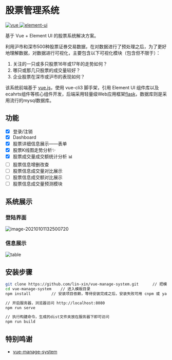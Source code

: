 # 股票管理系统

<a href="https://github.com/vuejs/vue">
    <img src="https://img.shields.io/badge/vue-2.6.10-brightgreen.svg" alt="vue">
  </a>
  <a href="https://github.com/ElemeFE/element">
    <img src="https://img.shields.io/badge/element--ui-2.8.2-brightgreen.svg" alt="element-ui">
  </a>

基于 Vue + Element UI 的股票系统解决方案。



利用沪市和深市500种股票证券交易数据，在对数据进行了预处理之后，为了更好地理解数据，对数据进行可视化，主要包含以下可视化模块（包含但不限于）：

1. 关注的一只或多只股票16年或17年的走势如何？
2. 哪只或那几只股票的成交量较好？
3. 企业股票在深市或沪市的表现如何？

该系统前端基于 [vue.js](https://cn.vuejs.org/index.html)，使用 vue-cli3 脚手架，引用 Element UI 组件库以及ecahrts组件等核心组件开发，后端采用轻量级Web应用框架[flask](https://flask.palletsprojects.com/en/1.1.x/)，数据库则是采用流行的mysql数据库。

## 功能

-   [x] 登录/注销
-   [x] Dashboard
-   [x] 股票详细信息展示——表单
-   [x] 股票K线图走势分析:sparkles:
-   [x] 股票成交量成交额统计分析 :bar_chart:
-   [ ] 股票信息增删改查
-   [ ] 股票信息成交量对比展示
-   [ ] 股票信息成交额对比展示
-   [ ] 股票信息成交量预测模块

## 系统展示

### 登陆界面

![image-20210101132500720](https://github.com/xjh199923/stockView/tree/master/dataviewWeb/screenshots/login.png)

### 信息展示

![table](https://github.com/xjh199923/stockView/tree/master/dataviewWeb/screenshots/table.png)

## 安装步骤

```sh
git clone https://github.com/lin-xin/vue-manage-system.git      // 把模板下载到本地
cd vue-manage-system    // 进入模板目录
npm install         // 安装项目依赖，等待安装完成之后，安装失败可用 cnpm 或 yarn

// 开启服务器，浏览器访问 http://localhost:8080
npm run serve

// 执行构建命令，生成的dist文件夹放在服务器下即可访问
npm run build
```

## 特别鸣谢

- [vue-manage-system](https://github.com/lin-xin/vue-manage-system)